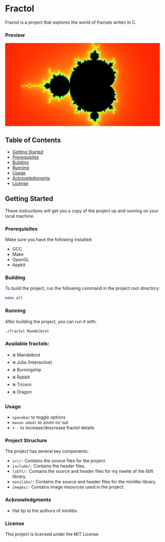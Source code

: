 # Fractol

Fractol is a project that explores the world of fractals writen in C.

### Preview

![Mandebrot](./screenshot.jpg)

## Table of Contents

- [Getting Started](#getting-started)
- [Prerequisites](#prerequisites)
- [Building](#building)
- [Running](#running)
- [Usage](#usage)
- [Acknowledgments](#Acknowledgments)
- [License](#license)

## Getting Started

These instructions will get you a copy of the project up and running on your local machine.

### Prerequisites

Make sure you have the following installed:

- GCC
- Make
- OpenGL
- Appkit

### Building

To build the project, run the following command in the project root directory:

```sh
make all
```

### Running

After building the project, you can run it with:

```sh
./fractol Mandelbrot
```

### Available fractols:

- ❄️ Mandelbrot ️
- ❄️ Julia (Interactive)
- ❄️ Burningship ️
- ❄️ Rabbit ️
- ❄️ Tricorn ️
- ❄️ Dragon ️

### Usage

- `spacebar` to toggle options
- `mouse wheel` to zoom in/ out
- `+ -` to increase/descrease fractol details

### Project Structure

The project has several key components:

- `src/:` Contains the source files for the project.
- `include/:` Contains the header files.
- `libft/:` Contains the source and header files for my rewite of the libft library.
- `minilibx/:` Contains the source and header files for the minilibx library.
- `images/:` Contains image resources used in the project.

### Acknowledgments

- Hat tip to the authors of minilibx

### License

This project is licensed under the MIT License
